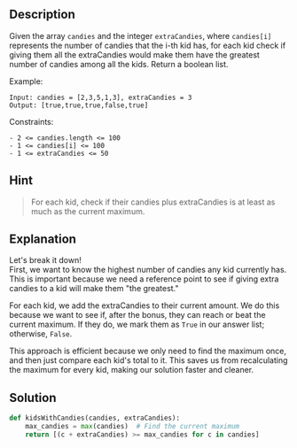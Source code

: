 ## Description

Given the array `candies` and the integer `extraCandies`, where `candies[i]` represents the number of candies that the i-th kid has, for each kid check if giving them all the extraCandies would make them have the greatest number of candies among all the kids. Return a boolean list.

Example:
```
Input: candies = [2,3,5,1,3], extraCandies = 3
Output: [true,true,true,false,true]
```

Constraints:
```
- 2 <= candies.length <= 100
- 1 <= candies[i] <= 100
- 1 <= extraCandies <= 50
```

## Hint

> For each kid, check if their candies plus extraCandies is at least as much as the current maximum.

## Explanation

Let's break it down!  
First, we want to know the highest number of candies any kid currently has. This is important because we need a reference point to see if giving extra candies to a kid will make them "the greatest."

For each kid, we add the extraCandies to their current amount. We do this because we want to see if, after the bonus, they can reach or beat the current maximum. If they do, we mark them as `True` in our answer list; otherwise, `False`.

This approach is efficient because we only need to find the maximum once, and then just compare each kid's total to it. This saves us from recalculating the maximum for every kid, making our solution faster and cleaner.

## Solution
```python
def kidsWithCandies(candies, extraCandies):
    max_candies = max(candies)  # Find the current maximum
    return [(c + extraCandies) >= max_candies for c in candies]
``` 